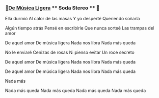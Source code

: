 ### 🎤[De Música Ligera](https://youtu.be/T_FkEw27XJ0) ** Soda Stereo ** 🎤

Ella durmió
Al calor de las masas
Y yo desperté
Queriendo soñarla

Algún tiempo atrás
Pensé en escribirle
Que nunca sorteé
Las trampas del amor

De aquel amor
De música ligera
Nada nos libra
Nada más queda

No le enviaré
Cenizas de rosas
Ni pienso evitar
Un roce secreto

De aquel amor
De música ligera
Nada nos libra
Nada más queda

De aquel amor
De música ligera
Nada nos libra
Nada más queda

Nada más

Nada más queda
Nada más queda
Nada más queda
Nada más queda